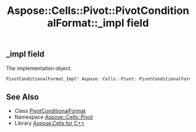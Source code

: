 ﻿---
title: Aspose::Cells::Pivot::PivotConditionalFormat::_impl field
linktitle: _impl
second_title: Aspose.Cells for C++ API Reference
description: 'Aspose::Cells::Pivot::PivotConditionalFormat::_impl field. The implementation object in C++.'
type: docs
weight: 1600
url: /cpp/aspose.cells.pivot/pivotconditionalformat/_impl/
---
## _impl field


The implementation object.

```cpp
PivotConditionalFormat_Impl* Aspose::Cells::Pivot::PivotConditionalFormat::_impl
```

## See Also

* Class [PivotConditionalFormat](../)
* Namespace [Aspose::Cells::Pivot](../../)
* Library [Aspose.Cells for C++](../../../)
